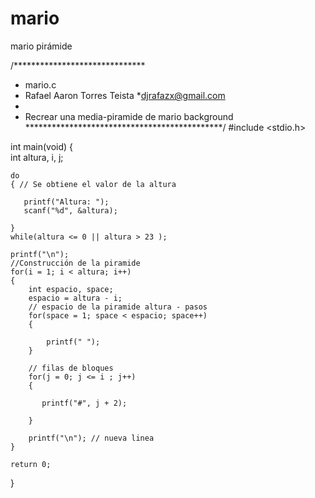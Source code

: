 # mario
mario pirámide

/******************************
* mario.c
* Rafael Aaron Torres Teista 
*djrafazx@gmail.com
*
* Recrear una media-piramide de mario background
*********************************************/
#include <stdio.h>

int main(void)
{	
	int altura, i, j;
	
	do	
	{ // Se obtiene el valor de la altura 

	   printf("Altura: ");
	   scanf("%d", &altura);

	}
	while(altura <= 0 || altura > 23 );
	
	printf("\n");
	//Construcción de la piramide
	for(i = 1; i < altura; i++)
	{	 
		int espacio, space; 
		espacio = altura - i;
		// espacio de la piramide altura - pasos
		for(space = 1; space < espacio; space++)
		{	
			
			printf(" ");
		}		
		
		// filas de bloques 
		for(j = 0; j <= i ; j++)
		{  
		  
		   printf("#", j + 2);
		   
		}
		
		printf("\n"); // nueva linea
	}

	return 0;	
}
